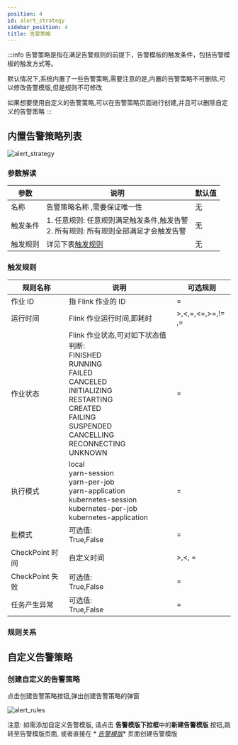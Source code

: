 ```yaml
---
position: 4
id: alert_strategy
sidebar_position: 4
title: 告警策略
---
```


:::info
告警策略是指在满足告警规则的前提下，告警模板的触发条件，包括告警模板的触发方式等。

默认情况下,系统内置了一些告警策略,需要注意的是,内置的告警策略不可删除,可以修改告警模版,但是规则不可修改

如果想要使用自定义的告警策略,可以在告警策略页面进行创建,并且可以删除自定义的告警策略
:::

## 内置告警策略列表

![alert_strategy](http://www.aiwenmo.com/dinky/docs/test/alert_strategy.png)

### 参数解读

| 参数    | 说明                                                     | 默认值 |
|-------|--------------------------------------------------------|-----| 
| 名称    | 告警策略名称 ,需要保证唯一性                                        | 无   |
| 触发条件  | 1. 任意规则: 任意规则满足触发条件,触发告警 <br/> 2. 所有规则: 所有规则全部满足才会触发告警 | 无   |
| 触发规则	 | 详见下表[触发规则](#触发规则)                                      | 无   | 

### 触发规则

| 规则名称          | 说明                                                                                                                                                                                        | 可选规则              |
|---------------|-------------------------------------------------------------------------------------------------------------------------------------------------------------------------------------------|-------------------| 
| 作业 ID         | 指 Flink 作业的 ID                                                                                                                                                                            | =                 |
| 运行时间          | Flink 作业运行时间,即耗时                                                                                                                                                                          | >,<,=,<=,>=,!= ,= |
| 作业状态          | Flink 作业状态,可对如下状态值判断:<br/> FINISHED<br/>RUNNING<br/>FAILED<br/>CANCELED<br/>INITIALIZING<br/>RESTARTING<br/>CREATED<br/>FAILING<br/>SUSPENDED<br/>CANCELLING<br/>RECONNECTING<br/>UNKNOWN | =                 |
| 执行模式          | local<br/>yarn-session<br/>yarn-per-job<br/>yarn-application<br/>kubernetes-session<br/>kubernetes-per-job<br/>kubernetes-application                                                     | =                 |                                                                                                                  | 无   |                                                                                                                             | 无   |
| 批模式           | 可选值:<br/> True,False                                                                                                                                                                      | =                 |                                                                                                                    | 无   |                                                                                                                             | 无   |
| CheckPoint 时间 | 自定义时间                                                                                                                                                                                     | >,<, =            |
| CheckPoint 失败 | 可选值:<br/> True,False                                                                                                                                                                      | =                 | 
| 任务产生异常        | 可选值:<br/> True,False                                                                                                                                                                      | =                 |                                                                                                                     | 无   |

### 规则关系

## 自定义告警策略

### 创建自定义的告警策略

点击创建告警策略按钮,弹出创建告警策略的弹窗

![alert_rules](http://pic.dinky.org.cn/dinky/docs/zh-CN/user_guide/system_setting/alert_template/alert_rules.png)

注意: 如需添加自定义告警模版, 请点击 **告警模版下拉框**中的**新建告警模版** 按钮,跳转至告警模版页面, 或者直接在 *
*[告警模版](../register_center/alert/alert_template)** 页面创建告警模版
